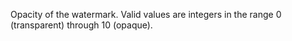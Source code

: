 Opacity of the watermark. Valid values are integers in the range 0 (transparent) through 10 (opaque).